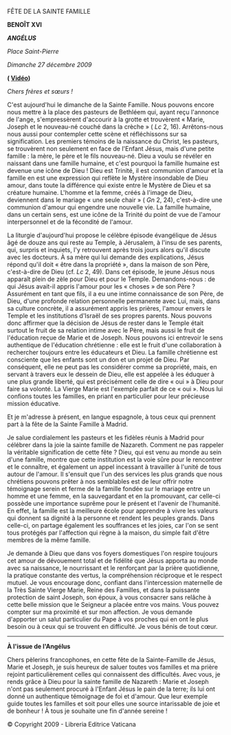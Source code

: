 FÊTE DE LA SAINTE FAMILLE

**BENOÎT XVI**

***ANGÉLUS***

*Place Saint-Pierre*

*Dimanche 27 décembre 2009*

**( [Vidéo](https://www.youtube.com/watch?v=2rdcQLtGE6U&ab_channel=VaticanNews))**

*Chers frères et sœurs !*

C'est aujourd'hui le dimanche de la Sainte Famille. Nous pouvons encore nous mettre à la place des pasteurs de Bethléem qui, ayant reçu l'annonce de l'ange, s'empressèrent d'accourir à la grotte et trouvèrent « Marie, Joseph et le nouveau-né couché dans la crèche » ( *Lc* 2, 16). Arrêtons-nous nous aussi pour contempler cette scène et réfléchissons sur sa signification. Les premiers témoins de la naissance du Christ, les pasteurs, se trouvèrent non seulement en face de l'Enfant Jésus, mais d'une petite famille : la mère, le père et le fils nouveau-né. Dieu a voulu se révéler en naissant dans une famille humaine, et c'est pourquoi la famille humaine est devenue une icône de Dieu ! Dieu est Trinité, il est communion d'amour et la famille en est une expression qui reflète le Mystère insondable de Dieu amour, dans toute la différence qui existe entre le Mystère de Dieu et sa créature humaine. L'homme et la femme, créés à l'image de Dieu, deviennent dans le mariage « une seule chair » ( *Gn* 2, 24), c'est-à-dire une communion d'amour qui engendre une nouvelle vie. La famille humaine, dans un certain sens, est une icône de la Trinité du point de vue de l'amour interpersonnel et de la fécondité de l'amour.

La liturgie d'aujourd'hui propose le célèbre épisode évangélique de Jésus âgé de douze ans qui reste au Temple, à Jérusalem, à l'insu de ses parents, qui, surpris et inquiets, l'y retrouvent après trois jours alors qu'il discute avec les docteurs. À sa mère qui lui demande des explications, Jésus répond qu'il doit « être dans la propriété », dans la maison de son Père, c'est-à-dire de Dieu (cf. *Lc* 2, 49). Dans cet épisode, le jeune Jésus nous apparaît plein de zèle pour Dieu et pour le Temple. Demandons-nous : de qui Jésus avait-il appris l'amour pour les « choses » de son Père ? Assurément en tant que fils, il a eu une intime connaissance de son Père, de Dieu, d'une profonde relation personnelle permanente avec Lui, mais, dans sa culture concrète, il a assurément appris les prières, l'amour envers le Temple et les institutions d'Israël de ses propres parents. Nous pouvons donc affirmer que la décision de Jésus de rester dans le Temple était surtout le fruit de sa relation intime avec le Père, mais aussi le fruit de l'éducation reçue de Marie et de Joseph. Nous pouvons ici entrevoir le sens authentique de l'éducation chrétienne : elle est le fruit d'une collaboration à rechercher toujours entre les éducateurs et Dieu. La famille chrétienne est consciente que les enfants sont un don et un projet de Dieu. Par conséquent, elle ne peut pas les considérer comme sa propriété, mais, en servant à travers eux le dessein de Dieu, elle est appelée à les éduquer à une plus grande liberté, qui est précisément celle de dire « oui » à Dieu pour faire sa volonté. La Vierge Marie est l'exemple parfait de ce « oui ». Nous lui confions toutes les familles, en priant en particulier pour leur précieuse mission éducative.

Et je m'adresse à présent, en langue espagnole, à tous ceux qui prennent part à la fête de la Sainte Famille à Madrid.

Je salue cordialement les pasteurs et les fidèles réunis à Madrid pour célébrer dans la joie la sainte famille de Nazareth. Comment ne pas rappeler la véritable signification de cette fête ? Dieu, qui est venu au monde au sein d'une famille, montre que cette institution est la voie sûre pour le rencontrer et le connaître, et également un appel incessant à travailler à l'unité de tous autour de l'amour. Il s'ensuit que l'un des services les plus grands que nous chrétiens pouvons prêter à nos semblables est de leur offrir notre témoignage serein et ferme de la famille fondée sur le mariage entre un homme et une femme, en la sauvegardant et en la promouvant, car celle-ci possède une importance suprême pour le présent et l'avenir de l'humanité. En effet, la famille est la meilleure école pour apprendre à vivre les valeurs qui donnent sa dignité à la personne et rendent les peuples grands. Dans celle-ci, on partage également les souffrances et les joies, car l'on se sent tous protégés par l'affection qui règne à la maison, du simple fait d'être membres de la même famille.

Je demande à Dieu que dans vos foyers domestiques l'on respire toujours cet amour de dévouement total et de fidélité que Jésus apporta au monde avec sa naissance, le nourrissant et le renforçant par la prière quotidienne, la pratique constante des vertus, la compréhension réciproque et le respect mutuel. Je vous encourage donc, confiant dans l'intercession maternelle de la Très Sainte Vierge Marie, Reine des Familles, et dans la puissante protection de saint Joseph, son époux, à vous consacrer sans relâche à cette belle mission que le Seigneur a placée entre vos mains. Vous pouvez compter sur ma proximité et sur mon affection. Je vous demande d'apporter un salut particulier du Pape à vos proches qui en ont le plus besoin ou à ceux qui se trouvent en difficulté. Je vous bénis de tout cœur.

* * *

**À l'issue de l'Angélus**

Chers pèlerins francophones, en cette fête de la Sainte-Famille de Jésus, Marie et Joseph, je suis heureux de saluer toutes vos familles et ma prière rejoint particulièrement celles qui connaissent des difficultés. Avec vous, je rends grâce à Dieu pour la sainte famille de Nazareth : Marie et Joseph n'ont pas seulement procuré à l'Enfant Jésus le pain de la terre; ils lui ont donné un authentique témoignage de foi et d'amour. Que leur exemple guide toutes les familles et soit pour elles une source intarissable de joie et de bonheur ! À tous je souhaite une fin d'année sereine !

© Copyright 2009 - Libreria Editrice Vaticana
